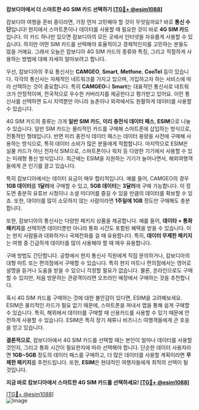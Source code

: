 **캄보디아에서 더 스마트한 4G SIM 카드 선택하기 [[TG💪+ @esim1088](https://t.me/s/esim1088)]**

캄보디아 여행을 준비 중이라면, 가장 먼저 고민해야 할 것이 무엇일까요? 바로 **통신 수단**입니다! 현지에서 스마트폰이나 데이터를 사용할 때 필요한 것이 바로 **4G SIM 카드**입니다. 이 카드 하나만 있으면 캄보디아의 모든 곳에서 인터넷을 자유롭게 사용할 수 있습니다. 하지만 어떤 SIM 카드를 선택해야 효율적이고 경제적인지를 고민하는 분들도 많을 거예요. 그래서 오늘은 캄보디아 4G SIM 카드의 종류와 특징, 그리고 적절하게 사용하는 방법에 대해 자세히 알아보려고 합니다.

우선, 캄보디아의 주요 통신사는 **CAMGEO**, **Smart**, **Metfone**, **CooTel** 등이 있습니다. 각각의 통신사는 자체적인 네트워크를 가지고 있으며, 가입하고자 하는 서비스에 따라 선택하는 것이 중요합니다. 특히 **CAMGEO**나 **Smart**는 대표적인 통신사로 네트워크가 안정적이며, 전국적으로 우수한 커버리지를 제공한다고 평가받고 있어요. 이런 통신사를 선택하면 도시 지역뿐만 아니라 농촌이나 외곽에서도 원활하게 데이터를 사용할 수 있습니다.

4G SIM 카드의 종류는 크게 **일반 SIM 카드**, **미리 충전식 데이터 패스**, **ESIM**으로 나눌 수 있습니다. 일반 SIM 카드는 물리적인 카드를 구매해 스마트폰에 삽입하는 방식으로, 전통적인 형태입니다. 반면 미리 충전식 데이터 패스는 데이터 용량을 사전에 구매해 사용하는 방식으로, 특히 데이터 소비가 많은 분들에게 적합합니다. 마지막으로 ESIM은 실물 카드가 아닌 전자식 SIM으로, 스마트폰이나 워치 등 다양한 기기에서 사용할 수 있는 미래형 통신 방식입니다. 최근에는 ESIM을 지원하는 기기가 늘어나면서, 해외여행객들에게 큰 인기를 끌고 있습니다.

특히 캄보디아에서는 데이터 요금이 매우 합리적입니다. 예를 들어, CAMGEO의 경우 **1GB 데이터**를 **1달러**에 구매할 수 있고, **5GB 데이터**는 **3달러**에 구매 가능합니다. 이 정도면 충분히 유튜브 시청이나 소셜 미디어를 즐길 수 있을 만큼의 데이터를 확보할 수 있죠. 또한, 데이터를 많이 소모하지 않는 사람이라면 **1주일에 1GB** 정도만 구매해도 충분합니다.

또한, 캄보디아의 통신사는 다양한 패키지 상품을 제공합니다. 예를 들어, **데이타 + 통화 패키지**를 선택하면 데이터뿐만 아니라 통화 시간도 포함된 혜택을 받을 수 있습니다. 이는 현지 사람들과 대화하거나 국제전화를 걸 때 유용합니다. 특히, **데이터 무제한 패키지**는 여행 중 긴급하게 데이터를 많이 사용해야 할 때 매우 유용합니다.

구매 방법도 간단합니다. 공항에서 현지 통신사 직원에게 직접 문의하거나, 캄보디아의 대형 마트 또는 편의점에서 구매할 수 있습니다. 특히 현지 마트나 편의점에서는 영어로 설명을 듣거나 도움을 받을 수 있으니 걱정할 필요가 없습니다. 물론, 온라인으로도 구매할 수 있지만, 처음 방문하는 관광객이라면 오프라인 매장에서 구매하는 것을 추천합니다.

혹시 4G SIM 카드를 구매하는 것에 대한 불안감이 있다면, ESIM을 고려해보세요. ESIM은 물리적인 카드가 필요 없기 때문에, 스마트폰을 꺼내서 앱을 통해 쉽게 구매할 수 있습니다. 특히, 해외에서 데이터를 구매할 때 신용카드를 사용할 수 있기 때문에 안전하게 사용할 수 있습니다. ESIM은 특히 장기 체류나 비즈니스 여행객들에게 큰 호응을 얻고 있습니다.

**결론적으로**, 캄보디아에서 4G SIM 카드를 선택할 때는 본인이 얼마나 데이터를 사용할 것인지, 그리고 통화 시간이 필요한지에 따라 선택해야 합니다. 단순한 데이터 사용자라면 **1GB~5GB** 정도의 데이터 패스를 구매하고, 더 많은 데이터를 사용할 계획이라면 **무제한 패키지**를 추천드립니다. 또한, **ESIM**은 현대적인 여행자들에게 최적의 선택이 될 것입니다.

**지금 바로 캄보디아에서 스마트한 4G SIM 카드를 선택하세요! [[TG💪+ @esim1088](https://t.me/s/esim1088)]**

[[TG💪+ @esim1088](https://t.me/s/esim1088)]  
![Image](https://i.postimg.cc/Y0z9fWf4/image.png)